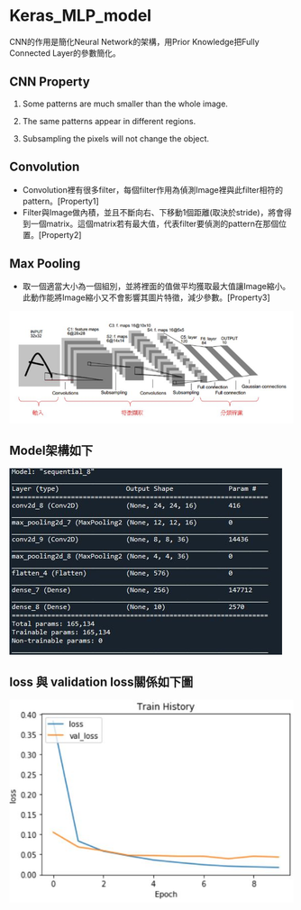 # Keras_MLP_model

CNN的作用是簡化Neural Network的架構，用Prior Knowledge把Fully Connected Layer的參數簡化。

 
## CNN Property
1. Some patterns are much smaller than the whole image.

2. The same patterns appear in different regions.

3. Subsampling the pixels will not change the object.

## Convolution
* Convolution裡有很多filter，每個filter作用為偵測Image裡與此filter相符的pattern。[Property1]
* Filter與Image做內積，並且不斷向右、下移動1個距離(取決於stride)，將會得到一個matrix。這個matrix若有最大值，代表filter要偵測的pattern在那個位置。[Property2]

## Max Pooling
* 取一個適當大小為一個組別，並將裡面的值做平均獲取最大值讓Image縮小。此動作能將Image縮小又不會影響其圖片特徵，減少參數。[Property3]

![image](CNN_architecture.JPG)

## Model架構如下
![image](summary.JPG)

## loss 與 validation loss關係如下圖
![image](train_history.JPG)
